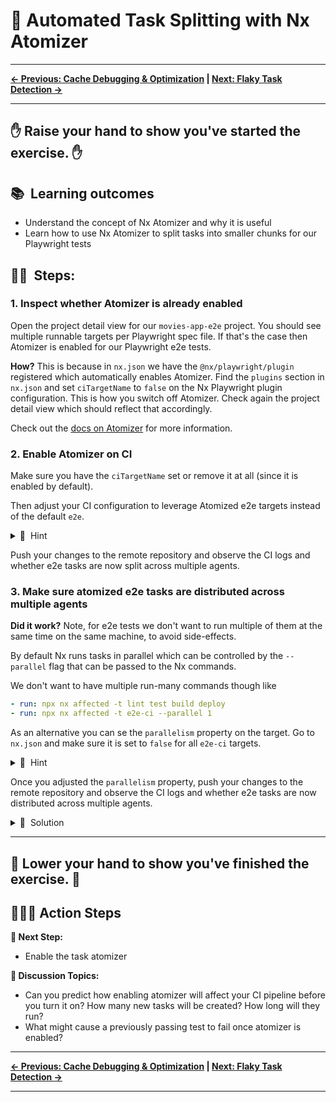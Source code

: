 # 📖 Automated Task Splitting with Nx Atomizer

---

**[← Previous: Cache Debugging & Optimization](./17-caching-deep-dive.md) | [Next: Flaky Task Detection →](./19-flaky-tasks.md)**

---

✋ Raise your hand to show you've started the exercise. ✋
---

## 📚&nbsp;&nbsp;**Learning outcomes**

- Understand the concept of Nx Atomizer and why it is useful
- Learn how to use Nx Atomizer to split tasks into smaller chunks for our Playwright tests

## 🏋️‍♀️&nbsp;&nbsp;Steps:

### 1. Inspect whether Atomizer is already enabled

Open the project detail view for our `movies-app-e2e` project. You should see multiple runnable targets per Playwright spec file. If that's the case then Atomizer is enabled for our Playwright e2e tests.

**How?** This is because in `nx.json` we have the `@nx/playwright/plugin` registered which automatically enables Atomizer. Find the `plugins` section in `nx.json` and set `ciTargetName` to `false` on the Nx Playwright plugin configuration. This is how you switch off Atomizer. Check again the project detail view which should reflect that accordingly.

Check out the [docs on Atomizer](https://nx.dev/ci/features/split-e2e-tasks) for more information.

### 2. Enable Atomizer on CI

Make sure you have the `ciTargetName` set or remove it at all (since it is enabled by default).

Then adjust your CI configuration to leverage Atomized e2e targets instead of the default `e2e`.

<details>
<summary>🐳&nbsp;&nbsp;Hint</summary>

- use the `e2e-ci` target instead of `e2e`
- make sure to update the stop-agents-after property accordingly

</details>

Push your changes to the remote repository and observe the CI logs and whether e2e tasks are now split across multiple agents.

### 3. Make sure atomized e2e tasks are distributed across multiple agents

**Did it work?** Note, for e2e tests we don't want to run multiple of them at the same time on the same machine, to avoid side-effects.

By default Nx runs tasks in parallel which can be controlled by the `--parallel` flag that can be passed to the Nx commands.

We don't want to have multiple run-many commands though like

```yaml
- run: npx nx affected -t lint test build deploy
- run: npx nx affected -t e2e-ci --parallel 1
```

As an alternative you can se the `parallelism` property on the target. Go to `nx.json` and make sure it is set to `false` for all `e2e-ci` targets.

<details>
<summary>🐳&nbsp;&nbsp;Hint</summary>

Since `e2e-ci` targets are generated dynamically and have different names you need to leverage wildcards.

```json
"e2e-ci--**/*": {
  ...
  "parallelism": false
}
```

</details>

Once you adjusted the `parallelism` property, push your changes to the remote repository and observe the CI logs and whether e2e tasks are now distributed across multiple agents.

<details>
<summary>🐳&nbsp;&nbsp;Solution</summary>

```json
"e2e-ci--**/*": {
  ...
  "parallelism": false
}
```

</details>

---
👏 Lower your hand to show you've finished the exercise. 👏
---

## 🏃‍♂️‍➡️ Action Steps

**👟 Next Step:**
- Enable the task atomizer

**🧠 Discussion Topics:**
- Can you predict how enabling atomizer will affect your CI pipeline before you turn it on? How many new tasks will be created? How long will they run?
- What might cause a previously passing test to fail once atomizer is enabled?

---

**[← Previous: Cache Debugging & Optimization](./17-caching-deep-dive.md) | [Next: Flaky Task Detection →](./19-flaky-tasks.md)**

---
